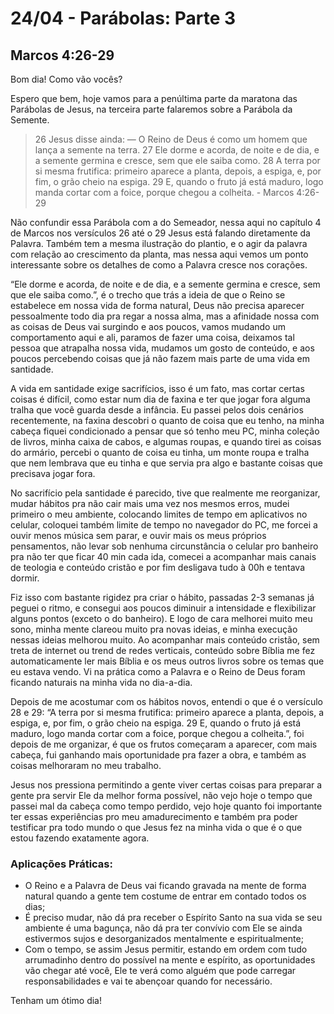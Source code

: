 # 24/04 - Parábolas: Parte 3

## Marcos 4:26-29

Bom dia! Como vão vocês? 

Espero que bem, hoje vamos para a penúltima parte da maratona das Parábolas de Jesus, na terceira parte falaremos sobre a Parábola da Semente.

> 26 Jesus disse ainda: — O Reino de Deus é como um homem que lança a semente na terra. 27 Ele dorme e acorda, de noite e de dia, e a semente germina e cresce, sem que ele saiba como. 28 A terra por si mesma frutifica: primeiro aparece a planta, depois, a espiga, e, por fim, o grão cheio na espiga. 29 E, quando o fruto já está maduro, logo manda cortar com a foice, porque chegou a colheita. - Marcos 4:26-29
> 

Não confundir essa Parábola com a do Semeador, nessa aqui no capítulo 4 de Marcos nos versículos 26 até o 29 Jesus está falando diretamente da Palavra. Também tem a mesma ilustração do plantio, e o agir da palavra com relação ao crescimento da planta, mas nessa aqui vemos um ponto interessante sobre os detalhes de como a Palavra cresce nos corações.

“Ele dorme e acorda, de noite e de dia, e a semente germina e cresce, sem que ele saiba como.”, é o trecho que trás a ideia de que o Reino se estabelece em nossa vida de forma natural, Deus não precisa aparecer pessoalmente todo dia pra regar a nossa alma, mas a afinidade nossa com as coisas de Deus vai surgindo e aos poucos, vamos mudando um comportamento aqui e ali, paramos de fazer uma coisa, deixamos tal pessoa que atrapalha nossa vida, mudamos um gosto de conteúdo, e aos poucos percebendo coisas que já não fazem mais parte de uma vida em santidade.

A vida em santidade exige sacrifícios, isso é um fato, mas cortar certas coisas é difícil, como estar num dia de faxina e ter que jogar fora alguma tralha que você guarda desde a infância. Eu passei pelos dois cenários recentemente, na faxina descobri o quanto de coisa que eu tenho, na minha cabeça fiquei condicionado a pensar que só tenho meu PC, minha coleção de livros, minha caixa de cabos, e algumas roupas, e quando tirei as coisas do armário, percebi o quanto de coisa eu tinha, um monte roupa e tralha que nem lembrava que eu tinha e que servia pra algo e bastante coisas que precisava jogar fora. 

No sacrifício pela santidade é parecido, tive que realmente me reorganizar, mudar hábitos pra não cair mais uma vez nos mesmos erros, mudei primeiro o meu ambiente, colocando limites de tempo em aplicativos no celular, coloquei também limite de tempo no navegador do PC, me forcei a ouvir menos música sem parar, e ouvir mais os meus próprios pensamentos, não levar sob nenhuma circunstância o celular pro banheiro pra não ter que ficar 40 min cada ida, comecei a acompanhar mais canais de teologia e conteúdo cristão e por fim desligava tudo à 00h e tentava dormir. 

Fiz isso com bastante rigidez pra criar o hábito, passadas 2-3 semanas já peguei o ritmo, e consegui aos poucos diminuir a intensidade e flexibilizar alguns pontos (exceto o do banheiro). E logo de cara melhorei muito meu sono, minha mente clareou muito pra novas ideias, e minha execução nessas ideias melhorou muito. Ao acompanhar mais conteúdo cristão, sem treta de internet ou trend de redes verticais, conteúdo sobre Bíblia me fez automaticamente ler mais Bíblia e os meus outros livros sobre os temas que eu estava vendo. Vi na prática como a Palavra e o Reino de Deus foram ficando naturais na minha vida no dia-a-dia.

Depois de me acostumar com os hábitos novos, entendi o que é o versículo 28 e 29: “A terra por si mesma frutifica: primeiro aparece a planta, depois, a espiga, e, por fim, o grão cheio na espiga. 29 E, quando o fruto já está maduro, logo manda cortar com a foice, porque chegou a colheita.”, foi depois de me organizar, é que os frutos começaram a aparecer, com mais cabeça, fui ganhando mais oportunidade pra fazer a obra, e também as coisas melhoraram no meu trabalho.

Jesus nos pressiona permitindo a gente viver certas coisas para preparar a gente pra servir Ele da melhor forma possível, não vejo hoje o tempo que passei mal da cabeça como tempo perdido, vejo hoje quanto foi importante ter essas experiências pro meu amadurecimento e também pra poder testificar pra todo mundo o que Jesus fez na minha vida o que é o que estou fazendo exatamente agora.

### Aplicações Práticas:

- O Reino e a Palavra de Deus vai ficando gravada na mente de forma natural quando a gente tem costume de entrar em contado todos os dias;
- É preciso mudar, não dá pra receber o Espírito Santo na sua vida se seu ambiente é uma bagunça, não dá pra ter convívio com Ele se ainda estivermos sujos e desorganizados mentalmente e espiritualmente;
- Com o tempo, se assim Jesus permitir, estando em ordem com tudo arrumadinho dentro do possível na mente e espírito, as oportunidades vão chegar até você, Ele te verá como alguém que pode carregar responsabilidades e vai te abençoar quando for necessário.

Tenham um ótimo dia!